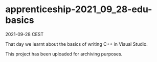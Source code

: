 # apprenticeship-2021_09_28-edu-basics
2021-09-28 CEST

That day we learnt about the basics of writing C++ in Visual Studio.

This project has been uploaded for archiving purposes.
